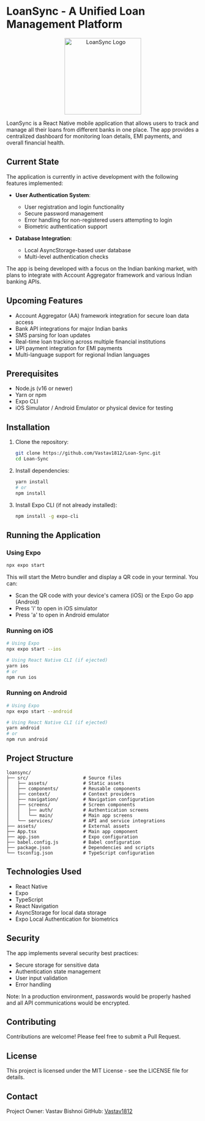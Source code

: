 # LoanSync - A Unified Loan Management Platform

<p align="center">
  <img src="https://raw.githubusercontent.com/Vastav1812/Loan-Sync/main/src/assets/logo.png" alt="LoanSync Logo" width="200" height="200"/>
</p>

LoanSync is a React Native mobile application that allows users to track and manage all their loans from different banks in one place. The app provides a centralized dashboard for monitoring loan details, EMI payments, and overall financial health.

## Current State

The application is currently in active development with the following features implemented:

- **User Authentication System**: 
  - User registration and login functionality
  - Secure password management
  - Error handling for non-registered users attempting to login
  - Biometric authentication support

- **Database Integration**:
  - Local AsyncStorage-based user database
  - Multi-level authentication checks

The app is being developed with a focus on the Indian banking market, with plans to integrate with Account Aggregator framework and various Indian banking APIs.

## Upcoming Features

- Account Aggregator (AA) framework integration for secure loan data access
- Bank API integrations for major Indian banks
- SMS parsing for loan updates
- Real-time loan tracking across multiple financial institutions
- UPI payment integration for EMI payments
- Multi-language support for regional Indian languages

## Prerequisites

- Node.js (v16 or newer)
- Yarn or npm
- Expo CLI
- iOS Simulator / Android Emulator or physical device for testing

## Installation

1. Clone the repository:
   ```bash
   git clone https://github.com/Vastav1812/Loan-Sync.git
   cd Loan-Sync
   ```

2. Install dependencies:
   ```bash
   yarn install
   # or
   npm install
   ```

3. Install Expo CLI (if not already installed):
   ```bash
   npm install -g expo-cli
   ```

## Running the Application

### Using Expo

```bash
npx expo start
```

This will start the Metro bundler and display a QR code in your terminal. You can:
- Scan the QR code with your device's camera (iOS) or the Expo Go app (Android)
- Press 'i' to open in iOS simulator
- Press 'a' to open in Android emulator

### Running on iOS

```bash
# Using Expo
npx expo start --ios

# Using React Native CLI (if ejected)
yarn ios
# or
npm run ios
```

### Running on Android

```bash
# Using Expo
npx expo start --android

# Using React Native CLI (if ejected)
yarn android
# or
npm run android
```

## Project Structure

```
loansync/
├── src/                    # Source files
│   ├── assets/             # Static assets
│   ├── components/         # Reusable components
│   ├── context/            # Context providers
│   ├── navigation/         # Navigation configuration
│   ├── screens/            # Screen components
│   │   ├── auth/           # Authentication screens
│   │   └── main/           # Main app screens
│   └── services/           # API and service integrations
├── assets/                 # External assets
├── App.tsx                 # Main app component
├── app.json                # Expo configuration
├── babel.config.js         # Babel configuration
├── package.json            # Dependencies and scripts
└── tsconfig.json           # TypeScript configuration
```

## Technologies Used

- React Native
- Expo
- TypeScript
- React Navigation
- AsyncStorage for local data storage
- Expo Local Authentication for biometrics

## Security

The app implements several security best practices:
- Secure storage for sensitive data
- Authentication state management
- User input validation
- Error handling

Note: In a production environment, passwords would be properly hashed and all API communications would be encrypted.

## Contributing

Contributions are welcome! Please feel free to submit a Pull Request.

## License

This project is licensed under the MIT License - see the LICENSE file for details.

## Contact

Project Owner: Vastav Bishnoi
GitHub: [Vastav1812](https://github.com/Vastav1812)
